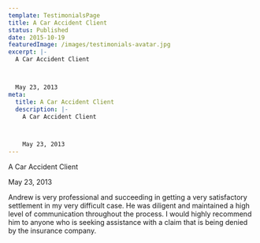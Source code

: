 ```yaml
---
template: TestimonialsPage
title: A Car Accident Client
status: Published
date: 2015-10-19
featuredImage: /images/testimonials-avatar.jpg
excerpt: |-
  A Car Accident Client



  May 23, 2013
meta:
  title: A Car Accident Client
  description: |-
    A Car Accident Client



    May 23, 2013
---
```

<!--StartFragment-->

A Car Accident Client



May 23, 2013



Andrew is very professional and succeeding in getting a very satisfactory settlement in my very difficult case. He was diligent and maintained a high level of communication throughout the process. I would highly recommend him to anyone who is seeking assistance with a claim that is being denied by the insurance company.

<!--EndFragment-->